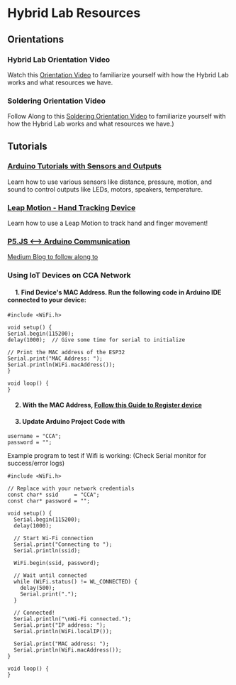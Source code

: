 # Hybrid Lab Resources
## Orientations
### Hybrid Lab Orientation Video
Watch this [Orientation Video](https://drive.google.com/file/d/1KSwYq2ss4aKgwpnr2WliPHES3kHg1nob/view?usp=sharing) to familiarize yourself with how the Hybrid Lab works and what resources we have.
### Soldering Orientation Video
Follow Along to this [Soldering Orientation Video](https://drive.google.com/file/d/1KSwYq2ss4aKgwpnr2WliPHES3kHg1nob/view?usp=sharing) to familiarize yourself with how the Hybrid Lab works and what resources we have.)

## Tutorials
### [Arduino Tutorials with Sensors and Outputs](https://github.com/CCAHybridLab/HLResources/tree/main/Arduino)
Learn how to use various sensors like distance, pressure, motion, and sound to control outputs like LEDs, motors, speakers, temperature.
### [Leap Motion - Hand Tracking Device](https://github.com/CCAHybridLab/HLResources/tree/main/Leap_Motion-Hand_Tracking)
Learn how to use a Leap Motion to track hand and finger movement!
### [P5.JS <--> Arduino Communication](https://medium.com/@yyyyyyyuan/tutorial-serial-communication-with-arduino-and-p5-js-cd39b3ac10ce)
[Medium Blog to follow along to](https://medium.com/@yyyyyyyuan/tutorial-serial-communication-with-arduino-and-p5-js-cd39b3ac10ce)
### Using IoT Devices on CCA Network
#### &emsp; 1. Find Device's MAC Address. Run the following code in Arduino IDE connected to your device:
   ```
   #include <WiFi.h>

void setup() {
  Serial.begin(115200);
  delay(1000);  // Give some time for serial to initialize

  // Print the MAC address of the ESP32
  Serial.print("MAC Address: ");
  Serial.println(WiFi.macAddress());
}

void loop() {
}
   ```
#### &emsp; 2. With the MAC Address, [Follow this Guide to Register device](https://portal.cca.edu/knowledge-base/general/registering-iot-devices-to-wifi/)
#### &emsp; 3. Update Arduino Project Code with
```
username = "CCA";
password = "";
```
Example program to test if Wifi is working: (Check Serial monitor for success/error logs)
```
#include <WiFi.h>

// Replace with your network credentials
const char* ssid     = "CCA";
const char* password = "";

void setup() {
  Serial.begin(115200);
  delay(1000);

  // Start Wi-Fi connection
  Serial.print("Connecting to ");
  Serial.println(ssid);

  WiFi.begin(ssid, password);

  // Wait until connected
  while (WiFi.status() != WL_CONNECTED) {
    delay(500);
    Serial.print(".");
  }

  // Connected!
  Serial.println("\nWi-Fi connected.");
  Serial.print("IP address: ");
  Serial.println(WiFi.localIP());

  Serial.print("MAC address: ");
  Serial.println(WiFi.macAddress());
}

void loop() {
}

```


    
